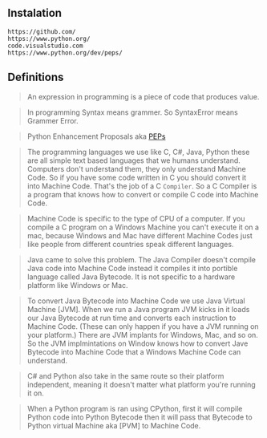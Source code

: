 ## Instalation
```
https://github.com/
https://www.python.org/
code.visualstudio.com
https://www.python.org/dev/peps/
```
## Definitions
> An expression in programming is a piece of code that produces value.

> In programming Syntax means grammer. So SyntaxError means Grammer Error.

> Python Enhancement Proposals aka [PEPs](https://www.python.org/dev/peps/)

> The programming languages we use like C, C#, Java, Python these are all simple text based languages that we humans understand. Computers don't understand them, they only understand Machine Code. So if you have some code written in C you should convert it into Machine Code. That's the job of a C `Compiler`. So a C Compiler is a program that knows how to convert or compile C code into Machine Code. 

> Machine Code is specific to the type of CPU of a computer. If you compile a C program on a Windows Machine you can't execute it on a mac, because Windows and Mac have different Machine Codes just like people from different countries speak different languages.

> Java came to solve this problem. The Java Compiler doesn't compile Java code into Machine Code instead it compiles it into portible language called Java Bytecode. It is not specific to a hardware platform like Windows or Mac.

> To convert Java Bytecode into Machine Code we use Java Virtual Machine [JVM]. When we run a Java program JVM kicks in it loads our Java Bytecode at run time and converts each instruction to Machine Code. (These can only happen if you have a JVM running on your platform.) There are JVM implants for Windows, Mac, and so on. So the JVM implmintations on Window knows how to convert Jave Bytecode into Machine Code that a Windows Machine Code can understand.

> C# and Python also take in the same route so their platform independent, meaning it doesn't matter what platform you're  running it on.

> When a Python program is ran using CPython, first it will compile Python code into Python Bytecode then it will pass that Bytecode to Python virtual Machine aka [PVM] to Machine Code.

